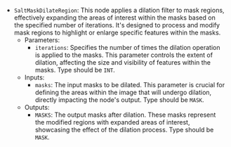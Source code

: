 - `SaltMaskDilateRegion`: This node applies a dilation filter to mask regions, effectively expanding the areas of interest within the masks based on the specified number of iterations. It's designed to process and modify mask regions to highlight or enlarge specific features within the masks.
    - Parameters:
        - `iterations`: Specifies the number of times the dilation operation is applied to the masks. This parameter controls the extent of dilation, affecting the size and visibility of features within the masks. Type should be `INT`.
    - Inputs:
        - `masks`: The input masks to be dilated. This parameter is crucial for defining the areas within the image that will undergo dilation, directly impacting the node's output. Type should be `MASK`.
    - Outputs:
        - `MASKS`: The output masks after dilation. These masks represent the modified regions with expanded areas of interest, showcasing the effect of the dilation process. Type should be `MASK`.
